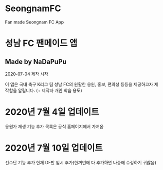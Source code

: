 # SeongnamFC
Fan made Seongnam FC App

# 성남 FC 팬메이드 앱

## Made by NaDaPuPu

2020-07-04 제작 시작

이 앱은 국내 축구 K리그 팀 성남 FC의 원활한 응원, 홍보, 편의성 등등을 제공하고자 제작함을 알립니다.
(+ 제작자 개인 학습 용도)

# 2020년 7월 4일 업데이트
응원가 재생 기능 추가
목록은 공식 홈페이지에서 가져옴

# 2020년 7월 10일 업데이트
선수단 기능 추가
현재 DF만 임시 추가(한꺼번에 다 추가하면 나중에 수정하기 귀찮음)
